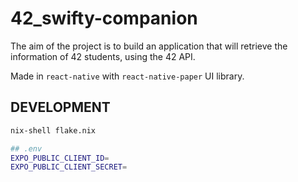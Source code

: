 # 42_swifty-companion

The aim of the project is to build an application that will retrieve the information of 42 students,
using the 42 API. 

Made in `react-native` with `react-native-paper` UI library.

## DEVELOPMENT

```bash
nix-shell flake.nix
```
```bash
## .env
EXPO_PUBLIC_CLIENT_ID=
EXPO_PUBLIC_CLIENT_SECRET=
```
